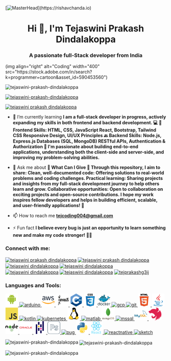 [![MasterHead](https://1.bp.blogspot.com/-7A4WynwLsM...)](https://rishavchanda.io)

<h1 align="center">Hi 👋, I'm Tejaswini Prakash Dindalakoppa</h1>
<h3 align="center">A passionate full-Stack developer from India</h3>
(img align="right" alt="Coding" width="400" src="https://stock.adobe.com/in/search?k=programmer+cartoon&asset_id=590453560")

<p align="left"> <img src="https://komarev.com/ghpvc/?username=tejaswini-prakash-dindalakoppa&label=Profile%20views&color=0e75b6&style=flat" alt="tejaswini-prakash-dindalakoppa" /> </p>

<p align="left"> <a href="https://github.com/ryo-ma/github-profile-trophy"><img src="https://github-profile-trophy.vercel.app/?username=tejaswini-prakash-dindalakoppa" alt="tejaswini-prakash-dindalakoppa" /></a> </p>

<p align="left"> <a href="https://twitter.com/tejaswini prakash dindalakoppa" target="blank"><img src="https://img.shields.io/twitter/follow/tejaswini prakash dindalakoppa?logo=twitter&style=for-the-badge" alt="tejaswini prakash dindalakoppa" /></a> </p>

- 🌱 I’m currently learning **I am a full-stack developer in progress, actively expanding my skills in both frontend and backend development. 💻 🔧 Frontend Skills: HTML, CSS, JavaScript React, Bootstrap, Tailwind CSS Responsive Design, UI/UX Principles 🔙 Backend Skills: Node.js, Express.js Databases (SQL, MongoDB) RESTful APIs, Authentication & Authorization 🚀 I'm passionate about building end-to-end applications, understanding both the client-side and server-side, and improving my problem-solving abilities.**

- 💬 Ask me about **🤝 What Can I Give 🤝 Through this repository, I aim to share: Clean, well-documented code: Offering solutions to real-world problems and coding challenges. Practical learning: Sharing projects and insights from my full-stack development journey to help others learn and grow. Collaborative opportunities: Open to collaboration on exciting projects and open-source contributions. I hope my work inspires fellow developers and helps in building efficient, scalable, and user-friendly applications! 🌟**

- 📫 How to reach me **tejcoding004@gmail.com**

- ⚡ Fun fact **I believe every bug is just an opportunity to learn something new and make my code stronger! 🐞💪**

<h3 align="left">Connect with me:</h3>
<p align="left">
<a href="https://twitter.com/tejaswini prakash dindalakoppa" target="blank"><img align="center" src="https://raw.githubusercontent.com/rahuldkjain/github-profile-readme-generator/master/src/images/icons/Social/twitter.svg" alt="tejaswini prakash dindalakoppa" height="30" width="40" /></a>
<a href="https://linkedin.com/in/tejaswini prakash dindalakoppa" target="blank"><img align="center" src="https://raw.githubusercontent.com/rahuldkjain/github-profile-readme-generator/master/src/images/icons/Social/linked-in-alt.svg" alt="tejaswini prakash dindalakoppa" height="30" width="40" /></a>
<a href="https://www.youtube.com/c/tejaswini dindalakoppa" target="blank"><img align="center" src="https://raw.githubusercontent.com/rahuldkjain/github-profile-readme-generator/master/src/images/icons/Social/youtube.svg" alt="tejaswini dindalakoppa" height="30" width="40" /></a>
<a href="https://www.codechef.com/users/tejaswini dindalakoppa" target="blank"><img align="center" src="https://cdn.jsdelivr.net/npm/simple-icons@3.1.0/icons/codechef.svg" alt="tejaswini dindalakoppa" height="30" width="40" /></a>
<a href="https://www.hackerrank.com/tejaswini dindalakoppa" target="blank"><img align="center" src="https://raw.githubusercontent.com/rahuldkjain/github-profile-readme-generator/master/src/images/icons/Social/hackerrank.svg" alt="tejaswini dindalakoppa" height="30" width="40" /></a>
<a href="https://www.leetcode.com/tejaswini dindalakoppa" target="blank"><img align="center" src="https://raw.githubusercontent.com/rahuldkjain/github-profile-readme-generator/master/src/images/icons/Social/leet-code.svg" alt="tejaswini dindalakoppa" height="30" width="40" /></a>
<a href="https://auth.geeksforgeeks.org/user/tejprakashg3ij" target="blank"><img align="center" src="https://raw.githubusercontent.com/rahuldkjain/github-profile-readme-generator/master/src/images/icons/Social/geeks-for-geeks.svg" alt="tejprakashg3ij" height="30" width="40" /></a>
</p>

<h3 align="left">Languages and Tools:</h3>
<p align="left"> <a href="https://developer.android.com" target="_blank" rel="noreferrer"> <img src="https://raw.githubusercontent.com/devicons/devicon/master/icons/android/android-original-wordmark.svg" alt="android" width="40" height="40"/> </a> <a href="https://www.arduino.cc/" target="_blank" rel="noreferrer"> <img src="https://cdn.worldvectorlogo.com/logos/arduino-1.svg" alt="arduino" width="40" height="40"/> </a> <a href="https://aws.amazon.com" target="_blank" rel="noreferrer"> <img src="https://raw.githubusercontent.com/devicons/devicon/master/icons/amazonwebservices/amazonwebservices-original-wordmark.svg" alt="aws" width="40" height="40"/> </a> <a href="https://canvasjs.com" target="_blank" rel="noreferrer"> <img src="https://raw.githubusercontent.com/Hardik0307/Hardik0307/master/assets/canvasjs-charts.svg" alt="canvasjs" width="40" height="40"/> </a> <a href="https://www.w3schools.com/cpp/" target="_blank" rel="noreferrer"> <img src="https://raw.githubusercontent.com/devicons/devicon/master/icons/cplusplus/cplusplus-original.svg" alt="cplusplus" width="40" height="40"/> </a> <a href="https://www.w3schools.com/css/" target="_blank" rel="noreferrer"> <img src="https://raw.githubusercontent.com/devicons/devicon/master/icons/css3/css3-original-wordmark.svg" alt="css3" width="40" height="40"/> </a> <a href="https://www.docker.com/" target="_blank" rel="noreferrer"> <img src="https://raw.githubusercontent.com/devicons/devicon/master/icons/docker/docker-original-wordmark.svg" alt="docker" width="40" height="40"/> </a> <a href="https://cloud.google.com" target="_blank" rel="noreferrer"> <img src="https://www.vectorlogo.zone/logos/google_cloud/google_cloud-icon.svg" alt="gcp" width="40" height="40"/> </a> <a href="https://git-scm.com/" target="_blank" rel="noreferrer"> <img src="https://www.vectorlogo.zone/logos/git-scm/git-scm-icon.svg" alt="git" width="40" height="40"/> </a> <a href="https://www.w3.org/html/" target="_blank" rel="noreferrer"> <img src="https://raw.githubusercontent.com/devicons/devicon/master/icons/html5/html5-original-wordmark.svg" alt="html5" width="40" height="40"/> </a> <a href="https://www.java.com" target="_blank" rel="noreferrer"> <img src="https://raw.githubusercontent.com/devicons/devicon/master/icons/java/java-original.svg" alt="java" width="40" height="40"/> </a> <a href="https://developer.mozilla.org/en-US/docs/Web/JavaScript" target="_blank" rel="noreferrer"> <img src="https://raw.githubusercontent.com/devicons/devicon/master/icons/javascript/javascript-original.svg" alt="javascript" width="40" height="40"/> </a> <a href="https://kotlinlang.org" target="_blank" rel="noreferrer"> <img src="https://www.vectorlogo.zone/logos/kotlinlang/kotlinlang-icon.svg" alt="kotlin" width="40" height="40"/> </a> <a href="https://kubernetes.io" target="_blank" rel="noreferrer"> <img src="https://www.vectorlogo.zone/logos/kubernetes/kubernetes-icon.svg" alt="kubernetes" width="40" height="40"/> </a> <a href="https://www.linux.org/" target="_blank" rel="noreferrer"> <img src="https://raw.githubusercontent.com/devicons/devicon/master/icons/linux/linux-original.svg" alt="linux" width="40" height="40"/> </a> <a href="https://www.mathworks.com/" target="_blank" rel="noreferrer"> <img src="https://upload.wikimedia.org/wikipedia/commons/2/21/Matlab_Logo.png" alt="matlab" width="40" height="40"/> </a> <a href="https://www.mongodb.com/" target="_blank" rel="noreferrer"> <img src="https://raw.githubusercontent.com/devicons/devicon/master/icons/mongodb/mongodb-original-wordmark.svg" alt="mongodb" width="40" height="40"/> </a> <a href="https://www.microsoft.com/en-us/sql-server" target="_blank" rel="noreferrer"> <img src="https://www.svgrepo.com/show/303229/microsoft-sql-server-logo.svg" alt="mssql" width="40" height="40"/> </a> <a href="https://www.mysql.com/" target="_blank" rel="noreferrer"> <img src="https://raw.githubusercontent.com/devicons/devicon/master/icons/mysql/mysql-original-wordmark.svg" alt="mysql" width="40" height="40"/> </a> <a href="https://nestjs.com/" target="_blank" rel="noreferrer"> <img src="https://raw.githubusercontent.com/devicons/devicon/master/icons/nestjs/nestjs-plain.svg" alt="nestjs" width="40" height="40"/> </a> <a href="https://nodejs.org" target="_blank" rel="noreferrer"> <img src="https://raw.githubusercontent.com/devicons/devicon/master/icons/nodejs/nodejs-original-wordmark.svg" alt="nodejs" width="40" height="40"/> </a> <a href="https://www.oracle.com/" target="_blank" rel="noreferrer"> <img src="https://raw.githubusercontent.com/devicons/devicon/master/icons/oracle/oracle-original.svg" alt="oracle" width="40" height="40"/> </a> <a href="https://pandas.pydata.org/" target="_blank" rel="noreferrer"> <img src="https://raw.githubusercontent.com/devicons/devicon/2ae2a900d2f041da66e950e4d48052658d850630/icons/pandas/pandas-original.svg" alt="pandas" width="40" height="40"/> </a> <a href="https://www.photoshop.com/en" target="_blank" rel="noreferrer"> <img src="https://raw.githubusercontent.com/devicons/devicon/master/icons/photoshop/photoshop-line.svg" alt="photoshop" width="40" height="40"/> </a> <a href="https://pugjs.org" target="_blank" rel="noreferrer"> <img src="https://cdn.worldvectorlogo.com/logos/pug.svg" alt="pug" width="40" height="40"/> </a> <a href="https://www.python.org" target="_blank" rel="noreferrer"> <img src="https://raw.githubusercontent.com/devicons/devicon/master/icons/python/python-original.svg" alt="python" width="40" height="40"/> </a> <a href="https://reactjs.org/" target="_blank" rel="noreferrer"> <img src="https://raw.githubusercontent.com/devicons/devicon/master/icons/react/react-original-wordmark.svg" alt="react" width="40" height="40"/> </a> <a href="https://reactnative.dev/" target="_blank" rel="noreferrer"> <img src="https://reactnative.dev/img/header_logo.svg" alt="reactnative" width="40" height="40"/> </a> <a href="https://www.sketch.com/" target="_blank" rel="noreferrer"> <img src="https://www.vectorlogo.zone/logos/sketchapp/sketchapp-icon.svg" alt="sketch" width="40" height="40"/> </a> </p>

<p><img align="left" src="https://github-readme-stats.vercel.app/api/top-langs?username=tejaswini-prakash-dindalakoppa&show_icons=true&locale=en&layout=compact" alt="tejaswini-prakash-dindalakoppa" /></p>

<p>&nbsp;<img align="center" src="https://github-readme-stats.vercel.app/api?username=tejaswini-prakash-dindalakoppa&show_icons=true&locale=en" alt="tejaswini-prakash-dindalakoppa" /></p>

<p><img align="center" src="https://github-readme-streak-stats.herokuapp.com/?user=tejaswini-prakash-dindalakoppa&" alt="tejaswini-prakash-dindalakoppa" /></p>
